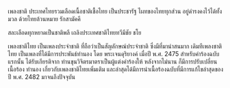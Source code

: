 เพลงชาติ
ประเทศไทยรวมเลือดเนื้อชาติเชื้อไทย
เป็นประชารัฐ ไผทของไทยทุกส่วน
อยู่ดำรงคงไว้ได้ทั้งมวล
ด้วยไทยล้วนหมาย รักสามัคคี


สละเลือดทุกหยาดเป็นชาติพลี
เถลิงประเทศชาติไทยทวีมีชัย ชโย









เพลงชาติไทย เป็นเพลงประจำชาติ ที่ถือว่าเป็นสัญลักษณ์ประจำชาติ ซึ่งมีที่มาน่าสนมาก เดิมทีเพลงชาติไทย เป็นเพลงที่ได้มีการประพันธ์ทำนอง โดย พระเจนดุริยางค์ เมื่อปี พ.ศ. 2475 สำหรับคำร้องฉบับแรกนั้น ได้รับเกียรติจาก ท่านขุนวิจิตรมาตราเป็นผู้แต่งคำร้องให้ หลังจากไม่นาน ก็มีการปรับเปลี่ยนเนื้อร้อง ทำนอง เกี่ยวกับเพลงชาติไทยเพิ่มเติม และล่าสุดได้มีการนำเนื้อร้องฉบับที่มีการแก้ไขล่าสุดของปี พ.ศ. 2482 มาจนถึงปัจจุบัน

